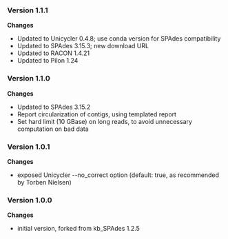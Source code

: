 ### Version 1.1.1
__Changes__
- Updated to Unicycler 0.4.8; use conda version for SPAdes compatibility
- Updated to SPAdes 3.15.3; new download URL
- Updated to RACON 1.4.21
- Updated to Pilon 1.24

### Version 1.1.0
__Changes__
- Updated to SPAdes 3.15.2
- Report circularization of contigs, using templated report
- Set hard limit (10 GBase) on long reads, to avoid unnecessary computation on bad data

### Version 1.0.1
__Changes__
- exposed Unicycler --no_correct option (default: true, as recommended by Torben Nielsen)

### Version 1.0.0
__Changes__
- initial version, forked from kb_SPAdes 1.2.5
